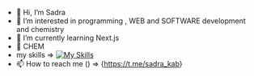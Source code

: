 - 👋 Hi, I’m Sadra
- 👀 I’m interested in programming , WEB and SOFTWARE development and chemistry
- 🌱 I’m currently learning Next.js
- 💞️ CHEM
- my skills => [![My Skills](https://skillicons.dev/icons?i=next,react,js,html,css)](https://skillicons.dev)
- 📫 How to reach me () => {<a href="https://t.me/sadra_kab">https://t.me/sadra_kab</a>}
<!---
Sadraka/Sadraka is a ✨ special ✨ repository because its `README.md` (this file) appears on your GitHub profile.
You can click the Preview link to take a look at your changes.
--->
